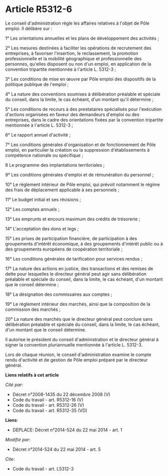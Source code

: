 # Article R5312-6

Le conseil d'administration règle les affaires relatives à l'objet de Pôle emploi. Il délibère sur : 

1° Les orientations annuelles et les plans de développement des activités ; 

2° Les mesures destinées à faciliter les opérations de recrutement des entreprises, à favoriser l'insertion, le reclassement,
la promotion professionnelle et la mobilité géographique et professionnelle des personnes, qu'elles disposent ou non d'un
emploi, en application de la convention tripartite mentionnée à l'article L. 5312-3 ; 

3° Les conditions de mise en œuvre par Pôle emploi des dispositifs de la politique publique de l'emploi ;

4° La nature des conventions soumises à délibération préalable et spéciale du conseil, dans la limite, le cas échéant, d'un
montant qu'il détermine ;

5° Les conditions de recours à des prestataires spécialisés pour l'exécution d'actions organisées en faveur des demandeurs
d'emploi ou des entreprises, dans le cadre des orientations fixées par la convention tripartite mentionnée à l'article L.
5312-3 ; 

6° Le rapport annuel d'activité ; 

7° Les conditions générales d'organisation et de fonctionnement de Pôle emploi, en particulier la création ou la suppression
d'établissements à compétence nationale ou spécifique ; 

8 Le programme des implantations territoriales ; 

9° Les conditions générales d'emploi et de rémunération du personnel ; 

10° Le règlement intérieur de Pôle emploi, qui prévoit notamment le régime des frais de déplacement applicable à ses
personnels ; 

11° Le budget initial et ses révisions ; 

12° Les comptes annuels ; 

13° Les emprunts et encours maximum des crédits de trésorerie ; 

14° L'acceptation des dons et legs ; 

15° Les prises de participation financière, de participation à des groupements d'intérêt économique, à des groupements
d'intérêt public ou à des groupements européens de coopération territoriale ; 

16° Les conditions générales de tarification pour services rendus ; 

17° La nature des actions en justice, des transactions et des remises de dette pour lesquelles le directeur général peut agir
sans délibération préalable et spéciale du conseil, dans la limite, le cas échéant, d'un montant que le conseil détermine ; 

18° La désignation des commissaires aux comptes ; 

19° Le règlement intérieur des marchés, ainsi que la composition de la commission des marchés ; 

20° La nature des marchés que le directeur général peut conclure sans délibération préalable et spéciale du conseil, dans la
limite, le cas échéant, d'un montant que le conseil détermine. 

Il autorise le président du conseil d'administration et le directeur général à signer la convention pluriannuelle mentionnée
à l'article L. 5312-3. 

Lors de chaque réunion, le conseil d'administration examine le compte rendu d'activité et de gestion de Pôle emploi préparé
par le directeur général.

**Liens relatifs à cet article**

_Cité par_:

  - Décret n°2008-1435 du 22 décembre 2008 (V)
  - Code du travail - art. R5312-16 (V)
  - Code du travail - art. R5312-26 (V)
  - Code du travail - art. R5312-35 (VD)

**Liens**:

  - DEPLACE: Décret n°2014-524 du 22 mai 2014 - art. 1

_Modifié par_:

  - Décret n°2014-524 du 22 mai 2014 - art. 5

_Cite_:

  - Code du travail - art. L5312-3
